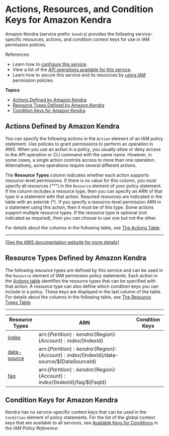 # Actions, Resources, and Condition Keys for Amazon Kendra<a name="list_amazonkendra"></a>

Amazon Kendra \(service prefix: `kendra`\) provides the following service\-specific resources, actions, and condition context keys for use in IAM permission policies\.

References:
+ Learn how to [configure this service](https://docs.aws.amazon.com/kendra/latest/dg/)\.
+ View a list of the [API operations available for this service](https://docs.aws.amazon.com/kendra/latest/dg/)\.
+ Learn how to secure this service and its resources by [using IAM](https://docs.aws.amazon.com/kendra/latest/dg/auth-and-access-control.html) permission policies\.

**Topics**
+ [Actions Defined by Amazon Kendra](#amazonkendra-actions-as-permissions)
+ [Resource Types Defined by Amazon Kendra](#amazonkendra-resources-for-iam-policies)
+ [Condition Keys for Amazon Kendra](#amazonkendra-policy-keys)

## Actions Defined by Amazon Kendra<a name="amazonkendra-actions-as-permissions"></a>

You can specify the following actions in the `Action` element of an IAM policy statement\. Use policies to grant permissions to perform an operation in AWS\. When you use an action in a policy, you usually allow or deny access to the API operation or CLI command with the same name\. However, in some cases, a single action controls access to more than one operation\. Alternatively, some operations require several different actions\.

The **Resource Types** column indicates whether each action supports resource\-level permissions\. If there is no value for this column, you must specify all resources \("\*"\) in the `Resource` element of your policy statement\. If the column includes a resource type, then you can specify an ARN of that type in a statement with that action\. Required resources are indicated in the table with an asterisk \(\*\)\. If you specify a resource\-level permission ARN in a statement using this action, then it must be of this type\. Some actions support multiple resource types\. If the resource type is optional \(not indicated as required\), then you can choose to use one but not the other\.

For details about the columns in the following table, see [The Actions Table](reference_policies_actions-resources-contextkeys.md#actions_table)\.


****  
[\[See the AWS documentation website for more details\]](http://docs.aws.amazon.com/IAM/latest/UserGuide/list_amazonkendra.html)

## Resource Types Defined by Amazon Kendra<a name="amazonkendra-resources-for-iam-policies"></a>

The following resource types are defined by this service and can be used in the `Resource` element of IAM permission policy statements\. Each action in the [Actions table](#amazonkendra-actions-as-permissions) identifies the resource types that can be specified with that action\. A resource type can also define which condition keys you can include in a policy\. These keys are displayed in the last column of the table\. For details about the columns in the following table, see [The Resource Types Table](reference_policies_actions-resources-contextkeys.md#resources_table)\.


****  

| Resource Types | ARN | Condition Keys | 
| --- | --- | --- | 
|   [ index ](https://docs.aws.amazon.com/kendra/latest/dg/index.html)  |  arn:$\{Partition\}:kendra:$\{Region\}:$\{Account\}:index/$\{IndexId\}  |  | 
|   [ data\-source ](https://docs.aws.amazon.com/kendra/latest/dg/data-source.html)  |  arn:$\{Partition\}:kendra:$\{Region\}:$\{Account\}:index/$\{IndexId\}/data\-source/$\{DataSourceId\}  |  | 
|   [ faq ](https://docs.aws.amazon.com/kendra/latest/dg/faq.html)  |  arn:$\{Partition\}:kendra:$\{Region\}:$\{Account\}:index/$\{IndexId\}/faq/$\{FaqId\}  |  | 

## Condition Keys for Amazon Kendra<a name="amazonkendra-policy-keys"></a>

Kendra has no service\-specific context keys that can be used in the `Condition` element of policy statements\. For the list of the global context keys that are available to all services, see [Available Keys for Conditions](reference_policies_condition-keys.html#AvailableKeys) in the *IAM Policy Reference*\.